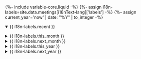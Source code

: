 {%- include variable-core.liquid -%}
{%- assign i18n-labels=site.data.meetings[i18nText-lang]['labels'] -%}
{%- assign current_year='now' | date: "%Y" | to_integer -%}

<div class="wb-tabs container">
        <div class="tabpanels">
                <details id="recent" open="open">
                        <summary>{{ i18n-labels.recent }}</summary>
                        <ul id="recent_meetings_list" class="list-unstyled mrgn-tp-lg lst-spcd-2 meetings" data-wb-json='{ "url": "/meetings/meetings?days=21", "mapping": ["/title", "/web", "/start", "/end", "/contact", "/location", "/address", "/phone", "/email", "/bibCode", "/keywords", "/meetingNumber"], "queryall": ["summary", ".web", ".start", ".end", ".contact", ".location", ".address", ".phone", ".email", ".proceedings", ".keywords", ".meeting-number"] }'>
                                <template>
                                <li>
                                {%- include meetings/listing-item.markdown -%}
                                </li>
                                </template>
                        </ul>
                </details>
                <details id="this_month">
                        <summary>{{ i18n-labels.this_month }}</summary>
                        <ul id="this_month_meetings_list" class="list-unstyled mrgn-tp-lg lst-spcd-2 meetings" data-wb-json='{ "url": "/meetings/meetings?month=this", "mapping": ["/title", "/web", "/start", "/end", "/contact", "/location", "/address", "/phone", "/email", "/bibCode", "/keywords", "/meetingNumber"], "queryall": ["summary", ".web", ".start", ".end", ".contact", ".location", ".address", ".phone", ".email", ".proceedings", ".keywords", ".meeting-number"] }'>
                                <template>
                                <li>
                                {%- include meetings/listing-item.markdown -%}
                                </li>
                                </template>
                        </ul>
                </details>
                <details id="next_month">
                        <summary>{{ i18n-labels.next_month }}</summary>
                        <ul id="next_month_meetings_list" class="list-unstyled mrgn-tp-lg lst-spcd-2 meetings" data-wb-json='{ "url": "/meetings/meetings?month=next", "mapping": ["/title", "/web", "/start", "/end", "/contact", "/location", "/address", "/phone", "/email", "/bibCode", "/keywords", "/meetingNumber"], "queryall": ["summary", ".web", ".start", ".end", ".contact", ".location", ".address", ".phone", ".email", ".proceedings", ".keywords", ".meeting-number"] }'>
                                <template>
                                <li>
                                {%- include meetings/listing-item.markdown -%}
                                </li>
                                </template>
                        </ul>
                </details>
                <details id="this_year">
                        <summary>{{ i18n-labels.this_year }}</summary>
                        <ul id="this_year_meetings_list" class="list-unstyled mrgn-tp-lg lst-spcd-2 meetings" data-wb-json='{ "url": "/meetings/meetings?year={{ current_year }}", "mapping": ["/title", "/web", "/start", "/end", "/contact", "/location", "/address", "/phone", "/email", "/bibCode", "/keywords", "/meetingNumber"], "queryall": ["summary", ".web", ".start", ".end", ".contact", ".location", ".address", ".phone", ".email", ".proceedings", ".keywords", ".meeting-number"] }'>
                                <template>
                                <li>
                                {%- include meetings/listing-item.markdown -%}
                                </li>
                                </template>
                        </ul>
                </details>
                <details id="future_years">
                        {%- assign next_year=current_year | plus: 1 -%}
                        <summary>{{ i18n-labels.next_year }}</summary>
                        <ul id="future_years_meetings_list" class="list-unstyled mrgn-tp-lg lst-spcd-2 meetings" data-wb-json='{ "url": "/meetings/meetings?year={{ next_year }}", "mapping": ["/title", "/web", "/start", "/end", "/contact", "/location", "/address", "/phone", "/email", "/bibCode", "/keywords", "/meetingNumber"], "queryall": ["summary", ".web", ".start", ".end", ".contact", ".location", ".address", ".phone", ".email", ".proceedings", ".keywords", ".meeting-number"] }'>
                                <template>
                                <li>
                                {%- include meetings/listing-item.markdown -%}
                                </li>
                                </template>
                        </ul>
                </details>
        </div>
</div>